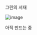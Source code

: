 그린의 서재

![image](https://github.com/EunJinPark98/Shop/assets/120006805/96bc32ec-cacd-4cf9-b855-1fe31307df5a)



아직 만드는 중
